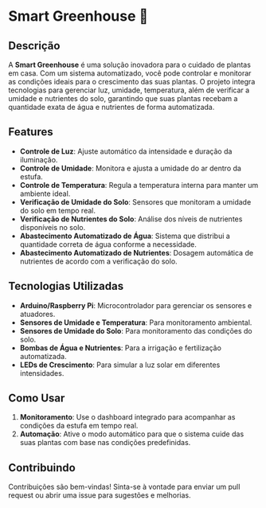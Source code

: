 # Smart Greenhouse 🌱

## Descrição
A **Smart Greenhouse** é uma solução inovadora para o cuidado de plantas em casa. Com um sistema automatizado, você pode controlar e monitorar as condições ideais para o crescimento das suas plantas. O projeto integra tecnologias para gerenciar luz, umidade, temperatura, além de verificar a umidade e nutrientes do solo, garantindo que suas plantas recebam a quantidade exata de água e nutrientes de forma automatizada.

## Features
- **Controle de Luz**: Ajuste automático da intensidade e duração da iluminação.
- **Controle de Umidade**: Monitora e ajusta a umidade do ar dentro da estufa.
- **Controle de Temperatura**: Regula a temperatura interna para manter um ambiente ideal.
- **Verificação de Umidade do Solo**: Sensores que monitoram a umidade do solo em tempo real.
- **Verificação de Nutrientes do Solo**: Análise dos níveis de nutrientes disponíveis no solo.
- **Abastecimento Automatizado de Água**: Sistema que distribui a quantidade correta de água conforme a necessidade.
- **Abastecimento Automatizado de Nutrientes**: Dosagem automática de nutrientes de acordo com a verificação do solo.

## Tecnologias Utilizadas
- **Arduino/Raspberry Pi**: Microcontrolador para gerenciar os sensores e atuadores.
- **Sensores de Umidade e Temperatura**: Para monitoramento ambiental.
- **Sensores de Umidade do Solo**: Para monitoramento das condições do solo.
- **Bombas de Água e Nutrientes**: Para a irrigação e fertilização automatizada.
- **LEDs de Crescimento**: Para simular a luz solar em diferentes intensidades.

## Como Usar
1. **Monitoramento**: Use o dashboard integrado para acompanhar as condições da estufa em tempo real.
2. **Automação**: Ative o modo automático para que o sistema cuide das suas plantas com base nas condições predefinidas.

## Contribuindo
Contribuições são bem-vindas! Sinta-se à vontade para enviar um pull request ou abrir uma issue para sugestões e melhorias.
